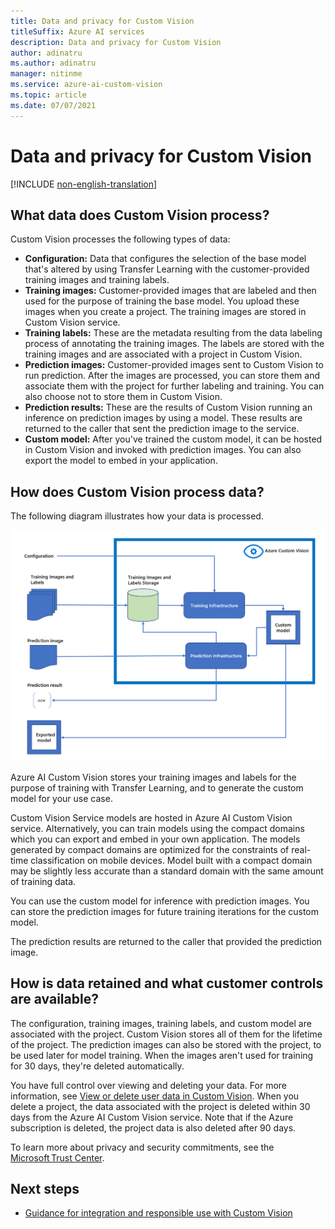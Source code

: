```yaml
---
title: Data and privacy for Custom Vision
titleSuffix: Azure AI services
description: Data and privacy for Custom Vision
author: adinatru
ms.author: adinatru
manager: nitinme
ms.service: azure-ai-custom-vision
ms.topic: article
ms.date: 07/07/2021
---
```


# Data and privacy for Custom Vision

[!INCLUDE [non-english-translation](../includes/non-english-translation.md)]

## What data does Custom Vision process?

Custom Vision processes the following types of data:

- **Configuration:** Data that configures the selection of the base model that's altered by using Transfer Learning with the customer-provided training images and training labels.
- **Training images:** Customer-provided images that are labeled and then used for the purpose of training the base model. You upload these images when you create a project. The training images are stored in Custom Vision service.
- **Training labels:** These are the metadata resulting from the data labeling process of annotating the training images. The labels are stored with the training images and are associated with a project in Custom Vision.
- **Prediction images:** Customer-provided images sent to Custom Vision to run prediction. After the images are processed, you can store them and associate them with the project for further labeling and training. You can also choose not to store them in Custom Vision.
- **Prediction results:** These are the results of Custom Vision running an inference on prediction images by using a model. These results are returned to the caller that sent the prediction image to the service. 
- **Custom model:** After you've trained the custom model, it can be hosted in Custom Vision and invoked with prediction images. You can also export the model to embed in your application.

## How does Custom Vision process data?

The following diagram illustrates how your data is processed.

![Diagram of Azure AI Custom Vision data flow.](data-flow-diagram.png "Azure AI Custom Vision data flow diagram")

Azure AI Custom Vision stores your training images and labels for the purpose of training with Transfer Learning, and to generate the custom model for your use case.

Custom Vision Service models are hosted in Azure AI Custom Vision service. Alternatively, you can train models using the compact domains which you can export and embed in your own application. The models generated by compact domains are optimized for the constraints of real-time classification on mobile devices. Model built with a compact domain may be slightly less accurate than a standard domain with the same amount of training data.

You can use the custom model for inference with prediction images. You can store the prediction images for future training iterations for the custom model.

The prediction results are returned to the caller that provided the prediction image.

## How is data retained and what customer controls are available?

The configuration, training images, training labels, and custom model are associated with the project. Custom Vision stores all of them for the lifetime of the project. The prediction images can also be stored with the project, to be used later for model training. When the images aren't used for training for 30 days, they're deleted automatically.

You have full control over viewing and deleting your data. For more information, see [View or delete user data in Custom Vision](/azure/ai-services/custom-vision-service/export-delete-data). When you delete a project, the data associated with the project is deleted within 30 days from the Azure AI Custom Vision service. Note that if the Azure subscription is deleted, the project data is also deleted after 90 days.

To learn more about privacy and security commitments, see the [Microsoft Trust Center](https://www.microsoft.com/trust-center).

## Next steps

* [Guidance for integration and responsible use with Custom Vision](custom-vision-cvs-guidance-integration-responsible-use.md)
